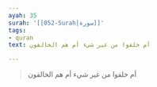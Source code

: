 ```yaml
---
ayah: 35
surah: '[[052-Surah|سورة]]'
tags:
- quran
text: أم خلقوا من غير شيء أم هم الخالقون

---
```

> أم خلقوا من غير شيء أم هم الخالقون
